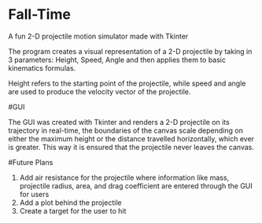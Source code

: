 # Fall-Time
A fun 2-D projectile motion simulator made with Tkinter

The program creates a visual representation of a 2-D projectile by taking in 3 parameters: Height, Speed, Angle and then applies them to basic kinematics formulas.

Height refers to the starting point of the projectile, while speed and angle are used to produce the velocity vector of the projectile. 

#GUI

The GUI was created with Tkinter and renders a 2-D projectile on its trajectory in real-time, the boundaries of the canvas scale depending on either the maximum height or the distance travelled horizontally, which ever is greater. This way it is ensured that the projectile never leaves the canvas. 

#Future Plans

1. Add air resistance for the projectile where information like mass, projectile radius, area, and drag coefficient are entered through the GUI for users
2. Add a plot behind the projectile
3. Create a target for the user to hit
